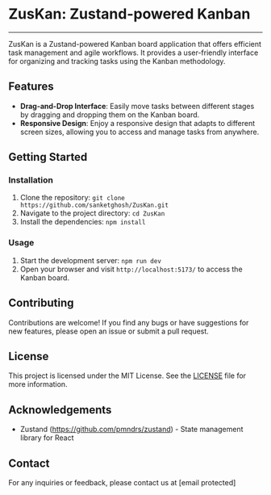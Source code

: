 # **ZusKan: Zustand-powered Kanban**

---

ZusKan is a Zustand-powered Kanban board application that offers efficient task management and agile workflows. It provides a user-friendly interface for organizing and tracking tasks using the Kanban methodology.

## Features

- **Drag-and-Drop Interface**: Easily move tasks between different stages by dragging and dropping them on the Kanban board.
- **Responsive Design**: Enjoy a responsive design that adapts to different screen sizes, allowing you to access and manage tasks from anywhere.

## Getting Started

### Installation

1. Clone the repository: `git clone https://github.com/sanketghosh/ZusKan.git`
2. Navigate to the project directory: `cd ZusKan`
3. Install the dependencies: `npm install`

### Usage

1. Start the development server: `npm run dev`
2. Open your browser and visit `http://localhost:5173/` to access the Kanban board.

## Contributing

Contributions are welcome! If you find any bugs or have suggestions for new features, please open an issue or submit a pull request.

## License

This project is licensed under the MIT License. See the [LICENSE](LICENSE) file for more information.

## Acknowledgements

- Zustand (https://github.com/pmndrs/zustand) - State management library for React

## Contact

For any inquiries or feedback, please contact us at [email protected]
